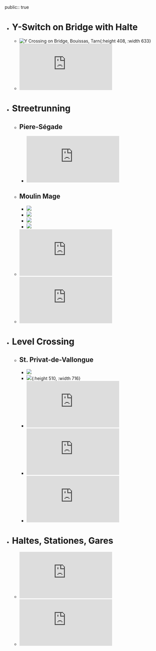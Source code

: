 public:: true

- # Y-Switch on Bridge with Halte
	- ![Y Crossing on Bridge, Bouissas, Tarn](https://i.pinimg.com/736x/3c/38/90/3c3890b04e41268c5b038766a58299f2.jpg){:height 408, :width 633}
	- ![](http://www.passion-metrique.net/forums/gallery/image.php?album_id=214&image_id=16950&sid=f72f890c417a9ebbc546e6c35ed80c19)
- # Streetrunning
	- ## Piere-Ségade
		- ![](http://www.passion-metrique.net/forums/gallery/image.php?album_id=214&image_id=16956&sid=f72f890c417a9ebbc546e6c35ed80c19)
	- ## Moulin Mage
		- ![](http://passes-montagnes.fr/VF_CFDT_castres-murat/512_lacaune_moulin-mage.jpg)
		- ![](https://i39.servimg.com/u/f39/10/07/01/10/513-mo11.jpg)
		- ![](http://passes-montagnes.fr/VF_CFDT_castres-murat/562_lacaune_moulin-mage.jpg)
		- ![](http://passes-montagnes.fr/VF_CFDT_castres-murat/565_lacaune_moulin-mage.jpg)
	- ![](http://www.passion-metrique.net/forums/gallery/image.php?album_id=214&image_id=16948&sid=f72f890c417a9ebbc546e6c35ed80c19)
	- ![](http://www.passion-metrique.net/forums/gallery/image.php?album_id=214&image_id=16946)
- # Level Crossing
	- ## St. Privat-de-Vallongue
		- ![](https://www.cparama.com/forum/cartes2013/1361262575-CFD-Loze-re-6-.jpg)
		- ![](http://centenairecfd.free.fr/Photos/Tunnel%20Cros%20Marveillac.JPG){:height 510, :width 716}
		- ![](http://www.passion-metrique.net/forums/gallery/image.php?album_id=214&image_id=11392)
		- ![](http://www.passion-metrique.net/forums/gallery/image.php?album_id=214&image_id=11391)
		- ![](http://www.passion-metrique.net/forums/gallery/image.php?album_id=214&image_id=11360)
- # Haltes, Stationes, Gares
	- ![](http://www.passion-metrique.net/forums/gallery/image.php?album_id=214&image_id=18106)
	- ![](http://www.passion-metrique.net/forums/gallery/image.php?album_id=214&image_id=7481)